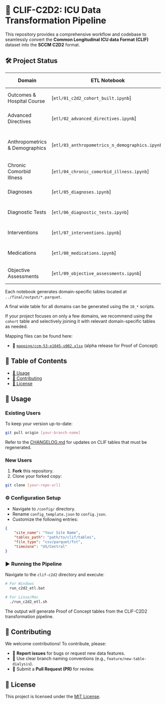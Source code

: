 # 🚀 CLIF-C2D2: ICU Data Transformation Pipeline

This repository provides a comprehensive workflow and codebase to seamlessly convert the **Common Longitudinal ICU data Format (CLIF)** dataset into the **SCCM C2D2** format.

## 🛠 Project Status

| Domain                         | ETL Notebook                                     | Maturity Status       | Remarks                              |
| ------------------------------ | ------------------------------------------------ | --------------------- | ------------------------------------ |
| Outcomes & Hospital Course     | \[`etl/01_c2d2_cohort_built.ipynb`]              | 🟢 Beta               | Proof of Concept completed           |
| Advanced Directives            | \[`etl/02_advanced_directives.ipynb`]            | 🚧 Under Construction | Awaiting CLIF 2.2 release            |
| Anthropometrics & Demographics | \[`etl/03_anthropometrics_n_demographics.ipynb`] | 🟢 Beta               | Partial C2D2 elements in cohort data |
| Chronic Comorbid Illness       | \[`etl/04_chronic_comorbid_illness.ipynb`]       | 🚧 Under Construction | Awaiting CLIF 2.2 release            |
| Diagnoses                      | \[`etl/05_diagnoses.ipynb`]                      | 🚧 Under Construction | Awaiting CLIF 2.2 release            |
| Diagnostic Tests               | \[`etl/06_diagnostic_tests.ipynb`]               | 🟢 Beta               | Proof of Concept completed           |
| Interventions                  | \[`etl/07_interventions.ipynb`]                  | 🟢 Beta               | Proof of Concept completed           |
| Medications                    | \[`etl/08_medications.ipynb`]                    | 🟢 Beta               | Proof of Concept completed           |
| Objective Assessments          | \[`etl/09_objective_assessments.ipynb`]          | 🟢 Beta               | Proof of Concept completed           |

Each notebook generates domain-specific tables located at `../final/output/*.parquet`.

A final wide table for all domains can be generated using the `10_*` scripts.

If your project focuses on only a few domains, we recommend using the `cohort` table and selectively joining it with relevant domain-specific tables as needed.

Mapping files can be found here:

* 📄 [`mapping/ccm-53-e1045-s002.xlsx`](mapping/ccm-53-e1045-s002.xlsx) (alpha release for Proof of Concept)

## 📖 Table of Contents

* [🔧 Usage](#usage)
* [🌱 Contributing](#contributing)
* [📜 License](#license)

## 🔧 Usage

### Existing Users

To keep your version up-to-date:

```bash
git pull origin [your-branch-name]
```

Refer to the [CHANGELOG.md](CHANGELOG.md) for updates on CLIF tables that must be regenerated.

### New Users

1. **Fork** this repository.
2. Clone your forked copy:

```bash
git clone [your-repo-url]
```

### ⚙️ Configuration Setup

* Navigate to `/config/` directory.
* Rename `config_template.json` to `config.json`.
* Customize the following entries:

```json
{
    "site_name": "Your Site Name",
    "tables_path": "path/to/clif/tables",
    "file_type": "csv/parquet/fst",
    "timezone": "US/Central"
}
```

### ▶️ Running the Pipeline

Navigate to the `clif-c2d2` directory and execute:

```bash
# For Windows
  run_c2d2_etl.bat

# For Linux/Mac
  ./run_c2d2_etl.sh
```

The output will generate Proof of Concept tables from the CLIF-C2D2 transformation pipeline.

## 🌱 Contributing

We welcome contributions! To contribute, please:

* 🐞 **Report issues** for bugs or request new data features.
* 🌿 Use clear branch naming conventions (e.g., `feature/new-table-dialysis`).
* 📌 Submit a **Pull Request (PR)** for review.

## 📜 License

This project is licensed under the [MIT License](LICENSE).

